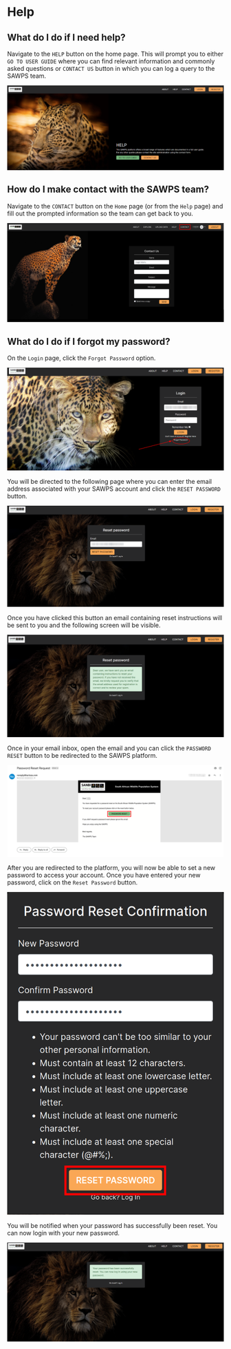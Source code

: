 # Help

## What do I do if I need help?

Navigate to the `HELP` button on the home page. This will prompt you to either `GO TO USER GUIDE` where you can find relevant information and commonly asked questions or `CONTACT US` button in which you can log a query to the SAWPS team.

![Help 1](./img/help-1.png) <!-- Image to be updated when site is finished -->

## How do I make contact with the SAWPS team?

Navigate to the `CONTACT` button on the `Home` page (or from the `Help` page) and fill out the prompted information so the team can get back to you.

![Help 2](./img/help-2.png)

## What do I do if I forgot my password?

On the `Login` page, click the `Forgot Password` option.

![Password Reset 1](img/password-reset-1.png)

You will be directed to the following page where you can enter the email address associated with your SAWPS account and click the `RESET PASSWORD` button.

![Password Reset 2](img/password-reset-2.png)

Once you have clicked this button an email containing reset instructions will be sent to you and the following screen will be visible.

![Password Reset 3](img/password-reset-3.png)

Once in your email inbox, open the email and you can click the `PASSWORD RESET` button to be redirected to the SAWPS platform.

![Password Reset 4](img/password-reset-4.png)

After you are redirected to the platform, you will now be able to set a new password to access your account. Once you have entered your new password, click on the `Reset Password` button.

![Password Reset 5](img/password-reset-5.png)

You will be notified when your password has successfully been reset. You can now login with your new password.

![Password Reset 6](img/password-reset-6.png)
